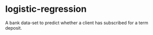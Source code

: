# logistic-regression
A bank data-set to predict whether a client has subscribed for a term deposit.
